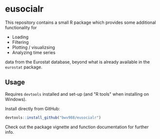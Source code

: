# eusocialr

This repository contains a small R package which provides some additional functionality for

* Loading
* Filtering
* Plotting / visualizsing
* Analyzing time series

data from the Eurostat database, beyond what is already available in the `eurostat` package. 

## Usage

Requires `devtools` installed and set-up (and "R tools" when installing on Windows).

Install directly from GitHub:

```r
devtools::install_github("bwv988/eusocialr")
```

Check out the package vignette and function documentation for further info.


